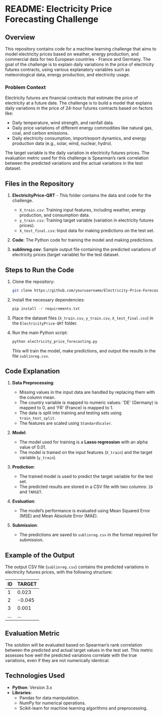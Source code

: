 # README: Electricity Price Forecasting Challenge

## Overview

This repository contains code for a machine learning challenge that aims to model electricity prices based on weather, energy production, and commercial data for two European countries - France and Germany. The goal of the challenge is to explain daily variations in the price of electricity futures contracts, using various explanatory variables such as meteorological data, energy production, and electricity usage.

### Problem Context

Electricity futures are financial contracts that estimate the price of electricity at a future date. The challenge is to build a model that explains daily variations in the price of 24-hour futures contracts based on factors like:
- Daily temperature, wind strength, and rainfall data.
- Daily price variations of different energy commodities like natural gas, coal, and carbon emissions.
- Daily electricity consumption, import/export dynamics, and energy production data (e.g., solar, wind, nuclear, hydro).

The target variable is the daily variation in electricity futures prices. The evaluation metric used for this challenge is Spearman’s rank correlation between the predicted variations and the actual variations in the test dataset.

## Files in the Repository

1. **ElectricityPrice-QRT** - This folder contains the data and code for the challenge.
   - `X_train.csv`: Training input features, including weather, energy production, and consumption data.
   - `y_train.csv`: Training target variable (variation in electricity futures prices).
   - `X_test_final.csv`: Input data for making predictions on the test set.

2. **Code**: The Python code for training the model and making predictions.

3. **sublinreg.csv**: Sample output file containing the predicted variations of electricity prices (target variable) for the test dataset.

## Steps to Run the Code

1. Clone the repository:
   ```bash
   git clone https://github.com/yourusername/Electricity-Price-Forecasting.git
   ```

2. Install the necessary dependencies:
   ```bash
   pip install -r requirements.txt
   ```

3. Place the dataset files (`X_train.csv`, `y_train.csv`, `X_test_final.csv`) in the `ElectricityPrice-QRT` folder.

4. Run the main Python script:
   ```bash
   python electricity_price_forecasting.py
   ```

   This will train the model, make predictions, and output the results in the file `sublinreg.csv`.

## Code Explanation

1. **Data Preprocessing**:
   - Missing values in the input data are handled by replacing them with the column mean.
   - The country variable is mapped to numeric values: 'DE' (Germany) is mapped to 0, and 'FR' (France) is mapped to 1.
   - The data is split into training and testing sets using `train_test_split`.
   - The features are scaled using `StandardScaler`.

2. **Model**:
   - The model used for training is a **Lasso regression** with an alpha value of 0.01.
   - The model is trained on the input features (`X_train`) and the target variable (`y_train`).

3. **Prediction**:
   - The trained model is used to predict the target variable for the test set.
   - The predicted results are stored in a CSV file with two columns: `ID` and `TARGET`.

4. **Evaluation**:
   - The model’s performance is evaluated using Mean Squared Error (MSE) and Mean Absolute Error (MAE).

5. **Submission**:
   - The predictions are saved to `sublinreg.csv` in the format required for submission.

## Example of the Output

The output CSV file (`sublinreg.csv`) contains the predicted variations in electricity futures prices, with the following structure:

| ID   | TARGET |
|------|--------|
| 1    | 0.023  |
| 2    | -0.045 |
| 3    | 0.001  |
| ...  | ...    |

## Evaluation Metric

The solution will be evaluated based on Spearman’s rank correlation between the predicted and actual target values in the test set. This metric assesses how well the predicted variations correlate with the true variations, even if they are not numerically identical.

## Technologies Used

- **Python**: Version 3.x
- **Libraries**: 
  - Pandas for data manipulation.
  - NumPy for numerical operations.
  - Scikit-learn for machine learning algorithms and preprocessing.
